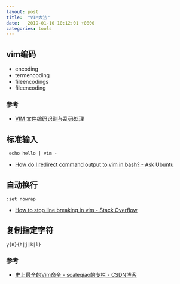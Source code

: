 ```yaml
---
layout: post
title:  "VIM大法"
date:   2019-01-10 10:12:01 +0800
categories: tools
---
```


## vim编码

* encoding
* termencoding
* fileencodings
* fileencoding

### 参考
* [VIM 文件编码识别与乱码处理](http://edyfox.codecarver.org/html/vim_fileencodings_detection.html)


## 标准输入

` echo hello | vim -`

* [How do I redirect command output to vim in bash? - Ask Ubuntu](https://askubuntu.com/q/510890)

## 自动换行

`:set nowrap`

* [How to stop line breaking in vim - Stack Overflow](https://stackoverflow.com/q/2280030)

## 复制指定字符
`y{n}{h|j|k|l} ` 

### 参考
* [史上最全的Vim命令 - scaleqiao的专栏 - CSDN博客](https://blog.csdn.net/scaleqiao/article/details/45153379)
